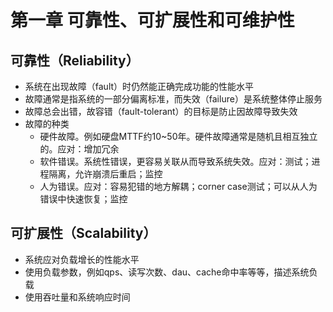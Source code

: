 # 第一章 可靠性、可扩展性和可维护性

## 可靠性（Reliability）
- 系统在出现故障（fault）时仍然能正确完成功能的性能水平
- 故障通常是指系统的一部分偏离标准，而失效（failure）是系统整体停止服务
- 故障总会出错，故容错（fault-tolerant）的目标是防止因故障导致失效
- 故障的种类
  - 硬件故障。例如硬盘MTTF约10~50年。硬件故障通常是随机且相互独立的。应对：增加冗余
  - 软件错误。系统性错误，更容易关联从而导致系统失效。应对：测试；进程隔离，允许崩溃后重启；监控
  - 人为错误。应对：容易犯错的地方解耦；corner case测试；可以从人为错误中快速恢复；监控

## 可扩展性（Scalability）
- 系统应对负载增长的性能水平
- 使用负载参数，例如qps、读写次数、dau、cache命中率等等，描述系统负载
- 使用吞吐量和系统响应时间
